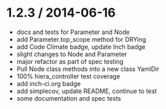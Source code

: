 
1.2.3 / 2014-06-16
==================

 * docs and tests for Parameter and Node
 * add Parameter.top_scope method for DRYing
 * add Code Climate badge, update Inch badge
 * slight changes to Node and Parameter
 * major refactor as part of spec testing
 * Pull Node class methods into a new class YamlDir
 * 100% hiera_controller test coverage
 * add inch-ci.org badge
 * add simplecov, update README, continue to test
 * some documentation and spec tests
